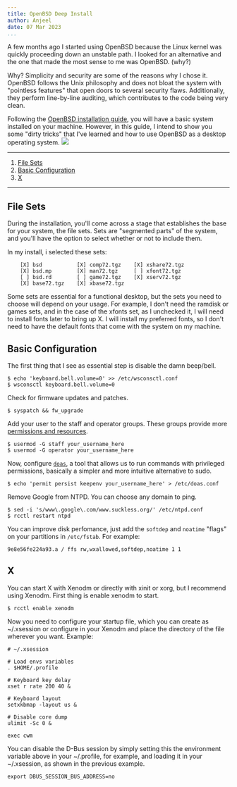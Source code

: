 ```yaml
---
title: OpenBSD Deep Install
author: Anjeel
date: 07 Mar 2023
...
```


A few months ago I started using OpenBSD because the Linux kernel was quickly proceeding down an unstable path. I looked for an alternative and the one that made the most sense to me was OpenBSD. (why?)

Why? Simplicity and security are some of the reasons why I chose it. OpenBSD follows the Unix philosophy and does not bloat the system with "pointless features" that open doors to several security flaws. Additionally, they perform line-by-line auditing, which contributes to the code being very clean. 

Following the [OpenBSD installation guide](https://www.openbsd.org/faq/faq4.html), you will have a basic system installed on your machine. However, in this guide, I intend to show you some "dirty tricks" that I've learned and how to use OpenBSD as a desktop operating system.
![](https://user-images.githubusercontent.com/82726847/221463720-d93975eb-5ebd-435b-980b-30e033dad643.png)

----

1. [File Sets](#file-sets)
2. [Basic Configuration](#basic-configuration)
3. [X](#x)

----
## File Sets

During the installation, you'll come across a stage that establishes the base for your system, the file sets. Sets are "segmented parts" of the system, and you'll have the option to select whether or not to include them. 

In my install, i selected these sets: 

```
    [X] bsd           [X] comp72.tgz    [X] xshare72.tgz
    [X] bsd.mp        [X] man72.tgz     [ ] xfont72.tgz
    [ ] bsd.rd        [ ] game72.tgz    [X] xserv72.tgz
    [X] base72.tgz    [X] xbase72.tgz   

```

Some sets are essential for a functional desktop, but the sets you need to choose will depend on your usage. For example, I don't need the ramdisk or games sets, and in the case of the xfonts set, as I unchecked it, I will need to install fonts later to bring up X. I will install my preferred fonts, so I don't need to have the default fonts that come with the system on my machine.

## Basic Configuration 

The first thing that I see as essential step is disable the damn beep/bell.

```shell
$ echo 'keyboard.bell.volume=0' >> /etc/wsconsctl.conf 
$ wsconsctl keyboard.bell.volume=0
```

Check for firmware updates and patches.
```shell
$ syspatch && fw_upgrade
```

Add your user to the staff and operator groups. These groups provide more [permissions and resources](https://man.openbsd.org/login.conf). 

```shell
$ usermod -G staff your_username_here
$ usermod -G operator your_username_here
```

Now, configure [`doas`](https://man.openbsd.org/doas), a tool that allows us to run commands with privileged permissions, basically a simpler and more intuitive alternative to sudo.

```shell
$ echo 'permit persist keepenv your_username_here' > /etc/doas.conf
```

Remove Google from NTPD. You can choose any domain to ping.
```
$ sed -i 's/www\.google\.com/www.suckless.org/' /etc/ntpd.conf
$ rcctl restart ntpd
```

You can improve disk perfomance, just add the `softdep` and `noatime` "flags" on your partitions in `/etc/fstab`. For example: 

```shell
9e8e56fe224a93.a / ffs rw,wxallowed,softdep,noatime 1 1
```

## X

You can start X with Xenodm or directly with xinit or xorg, but I recommend using Xenodm. First thing is enable xenodm to start.

```shell
$ rcctl enable xenodm
```

Now you need to configure your startup file, which you can create as ~/.xsession or configure in your Xenodm and place the directory of the file wherever you want. Example:

```
# ~/.xsession

# Load envs variables
. $HOME/.profile

# Keyboard key delay
xset r rate 200 40 &

# Keyboard layout
setxkbmap -layout us &

# Disable core dump
ulimit -Sc 0 & 

exec cwm
```

You can disable the D-Bus session by simply setting this the environment variable above in your ~/.profile, for example, and loading it in your ~/.xsession, as shown in the previous example.

`export DBUS_SESSION_BUS_ADDRESS=no` 
